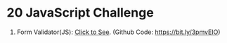# 20 JavaScript Challenge

1. Form Validator(JS):  [Click to See](https://bit.ly/32D5ic0). 
   (Github Code: https://bit.ly/3pmvEIO) 
